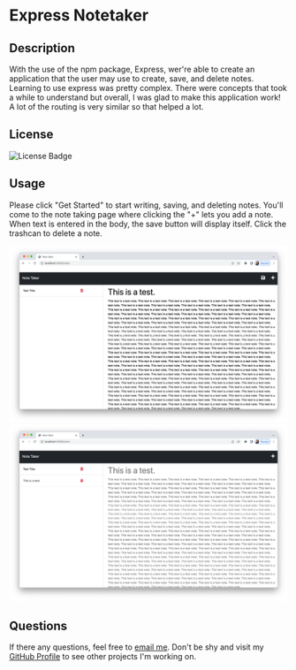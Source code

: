 # Express Notetaker

## Description
With the use of the npm package, Express, wer're able to create an application that the user may use to create, save, and delete notes. Learning to use express was pretty complex. There were concepts that took a while to understand but overall, I was glad to make this application work! A lot of the routing is very similar so that helped a lot.

## License
![License Badge](https://img.shields.io/static/v1?label=license&message=None&color=blue)

    
## Usage
Please click "Get Started" to start writing, saving, and deleting notes. You'll come to the note taking page where clicking the "+" lets you add a note. When text is entered in the body, the save button will display itself. Click the trashcan to delete a note.

![screenshot of the notetaker app](./public/assets/test%20screenshot%201.png)
![screenshot of a note in the app](./public/assets/test%20screenshot%202.png)

## Questions
If there any questions, feel free to [email me](mailto:dejesusf@uw.edu). Don't be shy and visit my [GitHub Profile](https://github.com/dejesusf) to see other projects I'm working on.